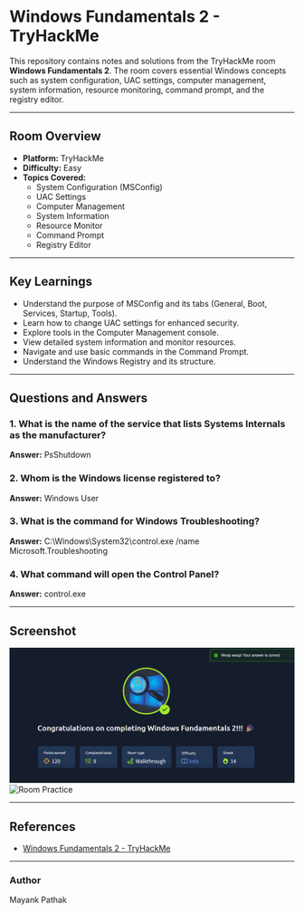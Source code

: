 # Windows Fundamentals 2 - TryHackMe

This repository contains notes and solutions from the TryHackMe room **Windows Fundamentals 2**. The room covers essential Windows concepts such as system configuration, UAC settings, computer management, system information, resource monitoring, command prompt, and the registry editor.

---

## Room Overview
- **Platform:** TryHackMe
- **Difficulty:** Easy
- **Topics Covered:**
  - System Configuration (MSConfig)
  - UAC Settings
  - Computer Management
  - System Information
  - Resource Monitor
  - Command Prompt
  - Registry Editor

---

## Key Learnings
- Understand the purpose of MSConfig and its tabs (General, Boot, Services, Startup, Tools).
- Learn how to change UAC settings for enhanced security.
- Explore tools in the Computer Management console.
- View detailed system information and monitor resources.
- Navigate and use basic commands in the Command Prompt.
- Understand the Windows Registry and its structure.

---

## Questions and Answers
### 1. What is the name of the service that lists Systems Internals as the manufacturer?
**Answer:** PsShutdown

### 2. Whom is the Windows license registered to?
**Answer:** Windows User

### 3. What is the command for Windows Troubleshooting?
**Answer:** C:\Windows\System32\control.exe /name Microsoft.Troubleshooting

### 4. What command will open the Control Panel?
**Answer:** control.exe

---

## Screenshot
![Room Completion](https://github.com/MayankQuery/tryhackme-writeups/blob/main/windows-fundamentals-2/images/windows-fundamentals-2-completion.png)
![Room Practice]()

---

## References
- [Windows Fundamentals 2 - TryHackMe](https://tryhackme.com/room/windowsfundamentals2)

---

### Author
Mayank Pathak
